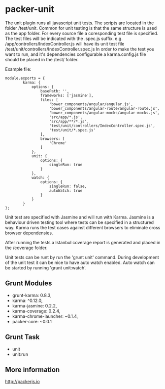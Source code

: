 packer-unit
==========
The unit plugin runs all javascript unit tests. The scripts are located in the folder /test/unit. Common for unit testing is that the same structure is used as the app folder. For every source file a coresponding test file is specified. The test files will be indicated with the .spec.js suffix. e.g. /app/controllers/IndexController.js will have its unit test file /test/unit/controllers/IndexController.spec.js In order to make the test you want to run, and it's dependencies configurable a karma.config.js file should be placed in the /test/ folder. 

Example file:
```
module.exports = {
        karma: {
            options: {
                basePath: '',
                frameworks: ['jasmine'],
                files: [
                    'bower_components/angular/angular.js',
                    'bower_components/angular-route/angular-route.js',
                    'bower_components/angular-mocks/angular-mocks.js',
                    'src/app/*.js',
                    'src/app/**/*.js',
                    'test/unit/controllers/IndexController.spec.js',
                    'test/unit/*.spec.js'
                ],
                browsers: [
                    'Chrome'
                ]
            },
            unit: {
                options: {
                    singleRun: true
                }
            },
            watch: {
                options: {
                    singleRun: false,
                    autoWatch: true
                }
            }
        }
};
```

Unit test are specified with Jasmine and will run with Karma. Jasmine is a behaviour driven testing tool where tests can be specified in a structured way. Karma runs the test cases against different browsers to eliminate cross browser dependensies.

After running the tests a Istanbul coverage report is generated and placed in the /coverage folder.

Unit tests can be runt by run the 'grunt unit' command. During development of the unit test it can be nice to have auto watch enabled. Auto watch can be started by running 'grunt unit:watch'.

Grunt Modules
------------

- grunt-karma: 0.8.3,
- karma: ^0.12.0,
- karma-jasmine: 0.2.2,
- karma-coverage: 0.2.4,
- karma-chrome-launcher: ~0.1.4,
- packer-core: ~0.0.1


Grunt Task
----------

- unit
- unit:run

More information
----------------
http://packerjs.io
